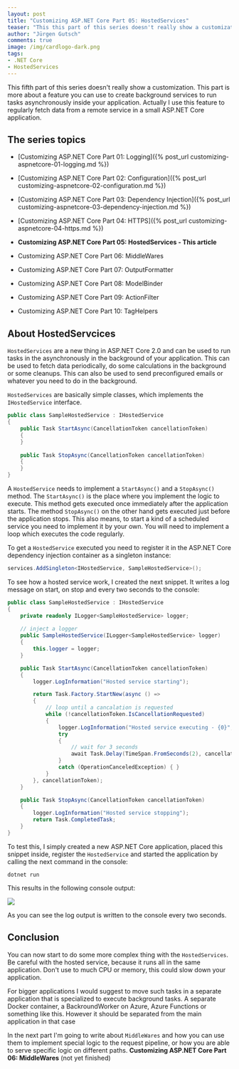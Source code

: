 ```yaml
---
layout: post
title: "Customizing ASP.​NET Core Part 05: HostedServices"
teaser: "This this part of this series doesn't really show a customization. This part is more about a feature you can use to create background services to run tasks asynchronously inside your application. Actually I use this feature to regularly fetch data from a remote service in a small ASP.NET Core application. "
author: "Jürgen Gutsch"
comments: true
image: /img/cardlogo-dark.png
tags: 
- .NET Core
- HostedServices
---
```


This fifth part of this series doesn't really show a customization. This part is more about a feature you can use to create background services to run tasks asynchronously inside your application. Actually I use this feature to regularly fetch data from a remote service in a small ASP.NET Core application. 

## The series topics

- [Customizing ASP.NET Core Part 01: Logging]({% post_url customizing-aspnetcore-01-logging.md %})

- [Customizing ASP.NET Core Part 02: Configuration]({% post_url customizing-aspnetcore-02-configuration.md %})

- [Customizing ASP.NET Core Part 03: Dependency Injection]({% post_url customizing-aspnetcore-03-dependency-injection.md %})

- [Customizing ASP.NET Core Part 04: HTTPS]({% post_url customizing-aspnetcore-04-https.md %})

- **Customizing ASP.NET Core Part 05: HostedServices - This article**

- Customizing ASP.NET Core Part 06: MiddleWares

- Customizing ASP.NET Core Part 07: OutputFormatter

- Customizing ASP.NET Core Part 08: ModelBinder

- Customizing ASP.NET Core Part 09: ActionFilter

- Customizing ASP.NET Core Part 10: TagHelpers

## About HostedServcices 

`HostedServices` are a new thing in ASP.NET Core 2.0 and can be used to run tasks in the asynchronously in the background of your application. This can be used to fetch data periodically, do some calculations in the background or some cleanups. This can also be used to send preconfigured emails or whatever you need to do in the background.

`HostedServices` are basically simple classes, which implements the `IHostedService` interface.

~~~ csharp
public class SampleHostedService : IHostedService
{
	public Task StartAsync(CancellationToken cancellationToken)
	{
	}
	
	public Task StopAsync(CancellationToken cancellationToken)
	{
	}
}
~~~

A `HostedService` needs to implement a `StartAsync()` and a `StopAsync()` method. The `StartAsync()` is the place where you implement the logic to execute. This method gets executed once immediately after the application starts. The method `StopAsync()` on the other hand gets executed just before the application stops. This also means, to start a kind of a scheduled service you need to implement it by your own. You will need to implement a loop which executes the code regularly.

To get a `HostedService` executed you need to register it in the ASP.NET Core dependency injection container as a singleton instance:

~~~ csharp
services.AddSingleton<IHostedService, SampleHostedService>();
~~~

To see how a hosted service work, I created the next snippet. It writes a log message on start, on stop and every two seconds to the console:

~~~ csharp
public class SampleHostedService : IHostedService
{
	private readonly ILogger<SampleHostedService> logger;
	
	// inject a logger
	public SampleHostedService(ILogger<SampleHostedService> logger)
	{
		this.logger = logger;
	}

	public Task StartAsync(CancellationToken cancellationToken)
	{
		logger.LogInformation("Hosted service starting");

		return Task.Factory.StartNew(async () =>
		{
			// loop until a cancalation is requested
			while (!cancellationToken.IsCancellationRequested)
			{
				logger.LogInformation("Hosted service executing - {0}", DateTime.Now);
				try
				{
					// wait for 3 seconds
					await Task.Delay(TimeSpan.FromSeconds(2), cancellationToken);
				}
				catch (OperationCanceledException) { }
			}
		}, cancellationToken);
	}

	public Task StopAsync(CancellationToken cancellationToken)
	{
		logger.LogInformation("Hosted service stopping");
		return Task.CompletedTask;
	}
}
~~~

To test this, I simply created a new ASP.NET Core application, placed this snippet inside, register the `HostedService` and started the application by calling the next command in the console:

~~~ shell
dotnet run
~~~

This results in the following console output:

![]({{site.baseurl}}/img/customize-aspnetcore/hosted-service.png)

As you can see the log output is written to the console every two seconds.

## Conclusion

You can now start to do some more complex thing with the `HostedServices`. Be careful with the hosted service, because it runs all in the same application. Don't use to much CPU or memory, this could slow down your application.

For bigger applications I would suggest to move such tasks in a separate application that is specialized to execute background tasks. A separate Docker container, a BackroundWorker on Azure, Azure Functions or something like this. However it should be separated from the main application in that case

In the next part I'm going to write about `MiddleWares` and how you can use them to implement special logic to the request pipeline, or how you are able to serve specific logic on different paths. **Customizing ASP.NET Core Part 06: MiddleWares** (not yet finished)
